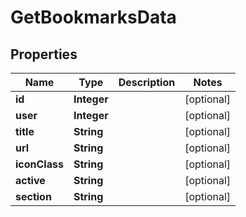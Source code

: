
# GetBookmarksData

## Properties
Name | Type | Description | Notes
------------ | ------------- | ------------- | -------------
**id** | **Integer** |  |  [optional]
**user** | **Integer** |  |  [optional]
**title** | **String** |  |  [optional]
**url** | **String** |  |  [optional]
**iconClass** | **String** |  |  [optional]
**active** | **String** |  |  [optional]
**section** | **String** |  |  [optional]



